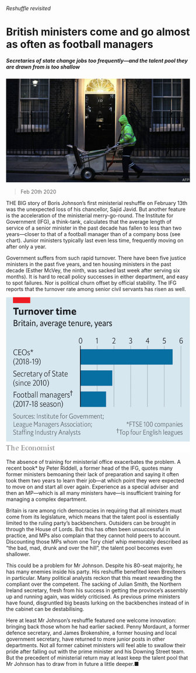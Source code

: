 ###### Reshuffle revisited

# British ministers come and go almost as often as football managers 

##### Secretaries of state change jobs too frequently—and the talent pool they are drawn from is too shallow 

![image](images/20200222_BRP502.jpg) 

> Feb 20th 2020 

THE BIG story of Boris Johnson’s first ministerial reshuffle on February 13th was the unexpected loss of his chancellor, Sajid Javid. But another feature is the acceleration of the ministerial merry-go-round. The Institute for Government (IFG), a think-tank, calculates that the average length of service of a senior minister in the past decade has fallen to less than two years—closer to that of a football manager than of a company boss (see chart). Junior ministers typically last even less time, frequently moving on after only a year.

Government suffers from such rapid turnover. There have been five justice ministers in the past five years, and ten housing ministers in the past decade (Esther McVey, the ninth, was sacked last week after serving six months). It is hard to recall policy successes in either department, and easy to spot failures. Nor is political churn offset by official stability. The IFG reports that the turnover rate among senior civil servants has risen as well.

![image](images/20200222_BRC206.png) 


The absence of training for ministerial office exacerbates the problem. A recent book* by Peter Riddell, a former head of the IFG, quotes many former ministers bemoaning their lack of preparation and saying it often took them two years to learn their job—at which point they were expected to move on and start all over again. Experience as a special adviser and then an MP—which is all many ministers have—is insufficient training for managing a complex department.


Britain is rare among rich democracies in requiring that all ministers must come from its legislature, which means that the talent pool is essentially limited to the ruling party’s backbenchers. Outsiders can be brought in through the House of Lords. But this has often been unsuccessful in practice, and MPs also complain that they cannot hold peers to account. Discounting those MPs whom one Tory chief whip memorably described as “the bad, mad, drunk and over the hill”, the talent pool becomes even shallower.

This could be a problem for Mr Johnson. Despite his 80-seat majority, he has many enemies inside his party. His reshuffle benefited keen Brexiteers in particular. Many political analysts reckon that this meant rewarding the compliant over the competent. The sacking of Julian Smith, the Northern Ireland secretary, fresh from his success in getting the province’s assembly up and running again, was widely criticised. As previous prime ministers have found, disgruntled big beasts lurking on the backbenches instead of in the cabinet can be destabilising.

Here at least Mr Johnson’s reshuffle featured one welcome innovation: bringing back those whom he had earlier sacked. Penny Mordaunt, a former defence secretary, and James Brokenshire, a former housing and local government secretary, have returned to more junior posts in other departments. Not all former cabinet ministers will feel able to swallow their pride after falling out with the prime minister and his Downing Street team. But the precedent of ministerial return may at least keep the talent pool that Mr Johnson has to draw from in future a little deeper.■


